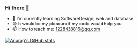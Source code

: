 ### Hi there 👋
- 🌱 I’m currently learning SoftwareDesign, web and database
- 😊 It would be my pleasure if my code would help you
- 📫 How to reach me: 1228428816@qq.com

[![Anurag's GitHub stats](https://github-readme-stats.vercel.app/api?username=cdt3211&show_icons=true&theme=radical)](https://github.com/anuraghazra/github-readme-stats)

<!--
**cdt3211/cdt3211** is a ✨ _special_ ✨ repository because its `README.md` (this file) appears on your GitHub profile.

Here are some ideas to get you started:

- 🔭 I’m currently working on ...
- 🌱 I’m currently learning ...
- 👯 I’m looking to collaborate on ...
- 🤔 I’m looking for help with ...
- 💬 Ask me about ...
- 📫 How to reach me: ...
- 😄 Pronouns: ...
- ⚡ Fun fact: ...
-->
